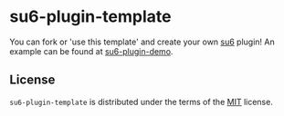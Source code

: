 # su6-plugin-template

You can fork or 'use this template' and create your own [su6](https://github.com/robinvandernoord/su6) plugin!
An example can be found at [su6-plugin-demo](https://github.com/robinvandernoord/su6-plugin-demo).

## License

`su6-plugin-template` is distributed under the terms of the [MIT](https://spdx.org/licenses/MIT.html) license.
